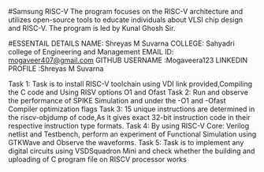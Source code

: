 
#Samsung RISC-V
The program focuses on the RISC-V architecture and utilizes open-source tools to educate individuals about VLSI chip design and RISC-V. The program is led by Kunal Ghosh Sir.

#ESSENTAIL DETAILS
NAME: Shreyas M Suvarna
COLLEGE: Sahyadri college of Engineering and Management 
EMAIL ID: mogaveer407@gmail.com
GITHUB USERNAME :Mogaveera123
LINKEDIN PROFILE :Shreyas M Suvarna


Task 1: Task is to install RISC-V toolchain using VDI link provided,Compiling the C code and Using RISV options O1 and Ofast
Task 2: Run and observe the performance of SPIKE Simulation and under the -O1 and -Ofast Compiler optimization flags
Task 3: 15 unique instructions are determined in the riscv-objdump of code,As it gives exact 32-bit instruction code in their respective instruction type formats.
Task 4: By using RISC-V Core: Verilog netlist and Testbench, perform an experiment of Functional Simulation using GTKWave and Observe the waveforms.
Task 5: Task is to implement any digital circuits using VSDSquadron Mini and check whether the building and uploading of C program file on RISCV processor works

